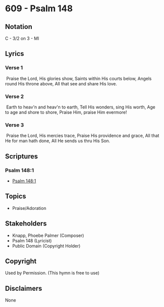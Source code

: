 # 609 - Psalm 148

## Notation

C - 3/2 on 3 - MI

## Lyrics

### Verse 1

 Praise the Lord, His glories show, Saints within His courts below, Angels round His throne above, All that see and share His love.

### Verse 2

  Earth to heav'n and heav'n to earth, Tell His wonders, sing His worth, Age to age and shore to shore, Praise Him, praise Him evermore!

### Verse 3

  Praise the Lord, His mercies trace, Praise His providence and grace, All that He for man hath done, All He sends us thru His Son.


## Scriptures

### Psalm 148:1

- [Psalm 148:1](https://www.biblegateway.com/passage/?search=Psalm%20148%3A1)


## Topics

- Praise/Adoration

## Stakeholders

- Knapp, Phoebe Palmer (Composer)
- Psalm 148 (Lyricist)
- Public Domain (Copyright Holder)

## Copyright

Used by Permission.
(This hymn is free to use)

## Disclaimers

None

